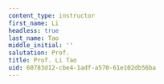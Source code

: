 ```yaml
---
content_type: instructor
first_name: Li
headless: true
last_name: Tao
middle_initial: ''
salutation: Prof.
title: Prof. Li Tao
uid: 60783d12-cbe4-1adf-a570-61e102db56ba
---
```

